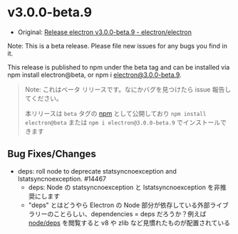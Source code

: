 # v3.0.0-beta.9

* Original: [Release electron v3.0.0-beta.9 - electron/electron](https://github.com/electron/electron/releases/tag/v3.0.0-beta.9)

Note: This is a beta release. Please file new issues for any bugs you find in it.

This release is published to npm under the beta tag and can be installed via npm install electron@beta, or npm i electron@3.0.0-beta.9.

> Note: これはベータ リリースです。なにかバグを見つけたら issue 報告してください。
>
> 本リリースは `beta` タグの [npm](https://www.npmjs.com/package/electron) として公開しており `npm install electron@beta` または `npm i electron@3.0.0-beta.9` でインストールできます

## Bug Fixes/Changes

* deps: roll node to deprecate statsyncnoexception and lstatsyncnoexception. #14467
  * deps: Node の statsyncnoexception と lstatsyncnoexception を非推奨にします
  * "deps" とはどうやら Electron の Node 部分が依存している外部ライブラリーのことらしい、dependencies = deps だろうか？例えば
  [node/deps](https://github.com/electron/node/tree/electron-node-v10.10.0/deps) を閲覧すると v8 や zlib など見慣れたものが配置されている
